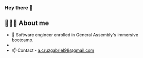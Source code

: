 ### Hey there 👋

## 🧑🏻‍💻 About me
<!--
**Gabrielcruz1/Gabrielcruz1** is a ✨ _special_ ✨ repository because its `README.md` (this file) appears on your GitHub profile.
-->
- 🔭 Software engineer enrolled in General Assembly's immersive bootcamp. 
- 
- 📫 Contact - a.cruzgabriel98@gmail.com
